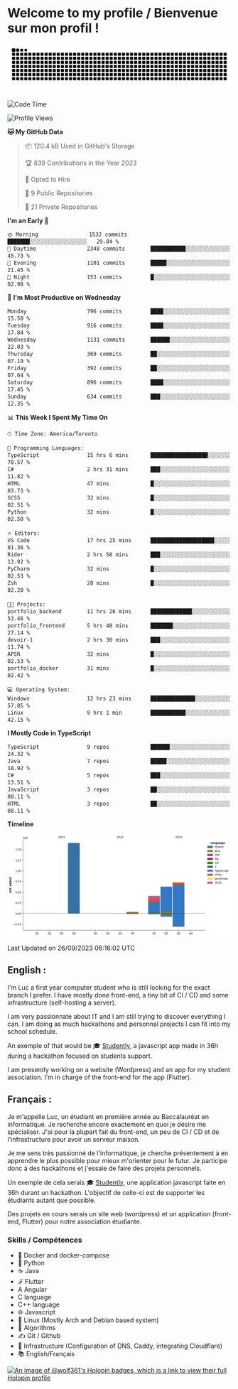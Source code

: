 # Welcome to my profile / Bienvenue sur mon profil !

![snake gif](https://github.com/wolf-361/wolf-361/blob/output/github-contribution-grid-snake.svg)

<!--START_SECTION:waka-->
![Code Time](http://img.shields.io/badge/Code%20Time-357%20hrs%2025%20mins-blue)

![Profile Views](http://img.shields.io/badge/Profile%20Views-0-blue)

**🐱 My GitHub Data** 

> 📦 120.4 kB Used in GitHub's Storage 
 > 
> 🏆 839 Contributions in the Year 2023
 > 
> 💼 Opted to Hire
 > 
> 📜 9 Public Repositories 
 > 
> 🔑 21 Private Repositories 
 > 
**I'm an Early 🐤** 

```text
🌞 Morning                1532 commits        ███████░░░░░░░░░░░░░░░░░░   29.84 % 
🌆 Daytime                2348 commits        ███████████░░░░░░░░░░░░░░   45.73 % 
🌃 Evening                1101 commits        █████░░░░░░░░░░░░░░░░░░░░   21.45 % 
🌙 Night                  153 commits         █░░░░░░░░░░░░░░░░░░░░░░░░   02.98 % 
```
📅 **I'm Most Productive on Wednesday** 

```text
Monday                   796 commits         ████░░░░░░░░░░░░░░░░░░░░░   15.50 % 
Tuesday                  916 commits         ████░░░░░░░░░░░░░░░░░░░░░   17.84 % 
Wednesday                1131 commits        ██████░░░░░░░░░░░░░░░░░░░   22.03 % 
Thursday                 369 commits         ██░░░░░░░░░░░░░░░░░░░░░░░   07.19 % 
Friday                   392 commits         ██░░░░░░░░░░░░░░░░░░░░░░░   07.64 % 
Saturday                 896 commits         ████░░░░░░░░░░░░░░░░░░░░░   17.45 % 
Sunday                   634 commits         ███░░░░░░░░░░░░░░░░░░░░░░   12.35 % 
```


📊 **This Week I Spent My Time On** 

```text
🕑︎ Time Zone: America/Toronto

💬 Programming Languages: 
TypeScript               15 hrs 6 mins       ██████████████████░░░░░░░   70.57 % 
C#                       2 hrs 31 mins       ███░░░░░░░░░░░░░░░░░░░░░░   11.82 % 
HTML                     47 mins             █░░░░░░░░░░░░░░░░░░░░░░░░   03.73 % 
SCSS                     32 mins             █░░░░░░░░░░░░░░░░░░░░░░░░   02.51 % 
Python                   32 mins             █░░░░░░░░░░░░░░░░░░░░░░░░   02.50 % 

🔥 Editors: 
VS Code                  17 hrs 25 mins      ████████████████████░░░░░   81.36 % 
Rider                    2 hrs 58 mins       ███░░░░░░░░░░░░░░░░░░░░░░   13.92 % 
PyCharm                  32 mins             █░░░░░░░░░░░░░░░░░░░░░░░░   02.53 % 
Zsh                      28 mins             █░░░░░░░░░░░░░░░░░░░░░░░░   02.20 % 

🐱‍💻 Projects: 
portfolio_backend        11 hrs 26 mins      █████████████░░░░░░░░░░░░   53.46 % 
portfolio_frontend       5 hrs 48 mins       ███████░░░░░░░░░░░░░░░░░░   27.14 % 
devoir-1                 2 hrs 30 mins       ███░░░░░░░░░░░░░░░░░░░░░░   11.74 % 
APSR                     32 mins             █░░░░░░░░░░░░░░░░░░░░░░░░   02.53 % 
portfolio_docker         31 mins             █░░░░░░░░░░░░░░░░░░░░░░░░   02.42 % 

💻 Operating System: 
Windows                  12 hrs 23 mins      ██████████████░░░░░░░░░░░   57.85 % 
Linux                    9 hrs 1 min         ███████████░░░░░░░░░░░░░░   42.15 % 
```

**I Mostly Code in TypeScript** 

```text
TypeScript               9 repos             ██████░░░░░░░░░░░░░░░░░░░   24.32 % 
Java                     7 repos             █████░░░░░░░░░░░░░░░░░░░░   18.92 % 
C#                       5 repos             ███░░░░░░░░░░░░░░░░░░░░░░   13.51 % 
JavaScript               3 repos             ██░░░░░░░░░░░░░░░░░░░░░░░   08.11 % 
HTML                     3 repos             ██░░░░░░░░░░░░░░░░░░░░░░░   08.11 % 
```



**Timeline**

![Lines of Code chart](https://raw.githubusercontent.com/wolf-361/wolf-361/main/assets/bar_graph.png)


 Last Updated on 26/09/2023 06:16:02 UTC
<!--END_SECTION:waka-->

## English : 

I'm Luc a first year computer student who is still looking for the exact branch I prefer. I have mostly done front-end, a tiny bit of CI / CD and some infrastructure (self-hosting a server).

I am very passionnate about IT and I am still trying to discover everything I can. I am doing as much hackathons and personnal projects I can fit into my school schedule.

An exemple of that would be 🎓 [Studently](https://github.com/wolf-361/Studently-CodeJam12), a javascript app made in 36h during a hackathon focused on students support.

I am presently working on a website (Wordpress) and an app for my student association. I'm in charge of the front-end for the app (Flutter).

## Français :

Je m'appelle Luc, un étudiant en première année au Baccalauréat en informatique. Je recherche encore exactement en quoi je désire me spécialiser. J'ai pour la plupart fait du front-end, un peu de CI / CD et de l'infrastructure pour avoir un serveur maison.

Je me sens très passionné de l'informatique, je cherche présentement à en apprendre le plus possible pour mieux m'orienter pour le futur. Je participe donc à des hackathons et j'essaie de faire des projets personnels.

Un exemple de cela serais 🎓 [Studently](https://github.com/wolf-361/Studently-CodeJam12), une application javascript faite en 36h durant un hackathon. L'objectif de celle-ci est de supporter les étudiants autant que possible.

Des projets en cours serais un site web (wordpress) et un application (front-end, Flutter) pour notre association étudiante.

###  Skills / Compétences

* 🐋 Docker and docker-compose
* 🐍 Python
* ☕ Java
* ℱ Flutter
* A Angular
* C language
* C++ language
* 🌐 Javascript
* 🐧 Linux (Mostly Arch and Debian based system)
* 🧩 Algorithms
* ✍️ Git / Github
* 📜 Infrastructure (Configuration of DNS, Caddy, integrating Cloudflare)
* 📚 English/Français

[![An image of @wolf361's Holopin badges, which is a link to view their full Holopin profile](https://holopin.me/wolf361)](https://holopin.io/@wolf361)


